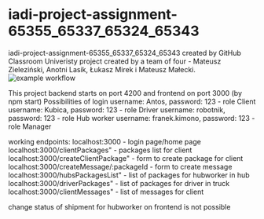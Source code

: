 # iadi-project-assignment-65355_65337_65324_65343
iadi-project-assignment-65355_65337_65324_65343 created by GitHub Classroom
Univeristy project created by a team of four - Mateusz Zieleziński, Anotni Lasik, Łukasz Mirek i Mateusz Małecki.
![example workflow](https://github.com/IADI-FCT-NOVA/iadi-project-assignment-65355_65337_65324_65343/actions/workflows/maven.yml/badge.svg)

This project backend starts on port 4200 and frontend on port 3000 (by npm start)
Possibilities of login
  username: Antos, password: 123 - role Client
  username: Kubica, password: 123 - role Driver
  username: robotnik, password: 123 - role Hub worker
  username: franek.kimono, password: 123 - role Manager

working endpoints:
  localhost:3000 - login page/home page
  localhost:3000/clientPackages" - packages list for client 
  localhost:3000/createClientPackage" - form to create package for client
  localhost:3000/createMessage/:packageId - form to create message
  localhost:3000/hubsPackagesList" - list of packages for hubworker in hub
  localhost:3000/driverPackages" - list of packages for driver in truck
  localhost:3000/clientMessages" - list of messages for client

change status of shipment for hubworker on frontend is not possible
